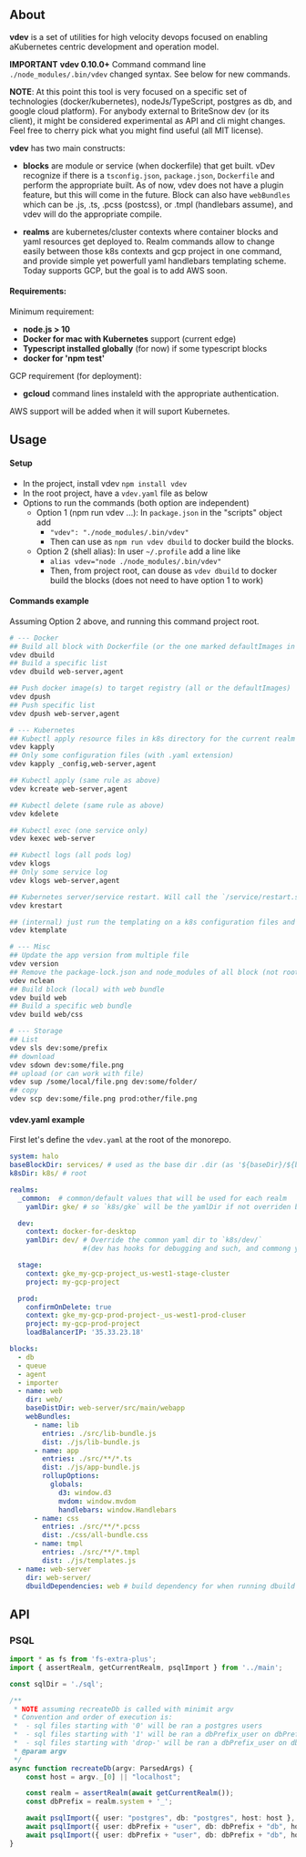 ## About

**vdev** is a set of utilities for high velocity devops focused on enabling aKubernetes centric development and operation model.

**IMPORTANT** **vdev 0.10.0+** Command command line `./node_modules/.bin/vdev` changed syntax. See below for new commands. 

**NOTE**: At this point this tool is very focused on a specific set of technologies (docker/kubernetes), nodeJs/TypeScript, postgres as db, and google cloud platform). For anybody external to BriteSnow dev (or its client), it might be considered experimental as API and cli might changes. Feel free to cherry pick what you might find useful (all MIT license).

**vdev** has two main constructs: 

- **blocks** are module or service (when dockerfile) that get built. vDev recognize if there is a `tsconfig.json`, `package.json`, `Dockerfile` and perform the appropriate built. As of now, vdev does not have a plugin feature, but this will come in the future. Block can also have `webBundles` which can be .js, .ts, .pcss (postcss), or .tmpl (handlebars assume), and vdev will do the appropriate  compile.

- **realms** are kubernetes/cluster contexts where container blocks and yaml resources get deployed to. Realm commands allow to change easily between those k8s contexts and gcp project in one command, and provide simple yet powerfull yaml handlebars templating scheme. Today supports GCP, but the goal is to add AWS soon. 

#### Requirements:

Minimum requirement:
- **node.js > 10**
- **Docker for mac with Kubernetes** support (current edge)
- **Typescript installed globally** (for now) if some typescript blocks
- **docker for 'npm test'**

GCP requirement (for deployment):
- **gcloud** command lines instaleld with the appropriate authentication.

AWS support will be added when it will suport Kubernetes.

## Usage

#### Setup

- In the project, install vdev `npm install vdev`
- In the root project, have a `vdev.yaml` file as below
- Options to run the commands (both option are independent)
  - Option 1 (npm run vdev ...): In `package.json` in the "scripts" object add
    - `"vdev": "./node_modules/.bin/vdev"`
    - Then can use as `npm run vdev dbuild` to docker build the blocks.
  - Option 2 (shell alias): In user `~/.profile` add a line like 
    - `alias vdev="node ./node_modules/.bin/vdev"`
    - Then, from project root, can douse as `vdev dbuild` to docker build the blocks (does not need to have option 1 to work)

#### Commands example

Assuming Option 2 above, and running this command project root. 

```sh
# --- Docker
## Build all block with Dockerfile (or the one marked defaultImages in vdev)
vdev dbuild
## Build a specific list
vdev dbuild web-server,agent

## Push docker image(s) to target registry (all or the defaultImages)
vdev dpush
## Push specific list
vdev dpush web-server,agent

# --- Kubernetes
## Kubectl apply resource files in k8s directory for the current realm (or all specified in defaultConfigurations)
vdev kapply 
## Only some configuration files (with .yaml extension)
vdev kapply _config,web-server,agent

## Kubectl apply (same rule as above)
vdev kcreate web-server,agent

## Kubectl delete (same rule as above)
vdev kdelete 

## Kubectl exec (one service only)
vdev kexec web-server

## Kubectl logs (all pods log)
vdev klogs 
## Only some service log
vdev klogs web-server,agent

## Kubernetes server/service restart. Will call the `/service/restart.sh` of one or more services (not recreating/restart the pod, just call the scripts `/service/restart.sh`)
vdev krestart 

## (internal) just run the templating on a k8s configuration files and output it in the ~out/_realm_/ folder for inspection or manual manipulation
vdev ktemplate

# --- Misc
## Update the app version from multiple file
vdev version
## Remove the package-lock.json and node_modules of all block (not root)
vdev nclean
## Build block (local) with web bundle
vdev build web 
## Build a specific web bundle
vdev build web/css 

# --- Storage
## List 
vdev sls dev:some/prefix
## download
vdev sdown dev:some/file.png
## upload (or can work with file)
vdev sup /some/local/file.png dev:some/folder/
## copy
vdev scp dev:some/file.png prod:other/file.png

```



#### vdev.yaml example

First let's define the `vdev.yaml` at the root of the monorepo. 

```yaml
system: halo
baseBlockDir: services/ # used as the base dir .dir (as '${baseDir}/${blockName}/'')
k8sDir: k8s/ # root 

realms:
  _common:  # common/default values that will be used for each realm
    yamlDir: gke/ # so `k8s/gke` will be the yamlDir if not overriden below.

  dev:
    context: docker-for-desktop
    yamlDir: dev/ # Override the common yaml dir to `k8s/dev/` 
                  #(dev has hooks for debugging and such, and commong yaml files will just add more complexity)

  stage:
    context: gke_my-gcp-project_us-west1-stage-cluster
    project: my-gcp-project

  prod:
    confirmOnDelete: true
    context: gke_my-gcp-prod-project-_us-west1-prod-cluser
    project: my-gcp-prod-project
    loadBalancerIP: '35.33.23.18'

blocks:
  - db
  - queue
  - agent
  - importer
  - name: web
    dir: web/
    baseDistDir: web-server/src/main/webapp
    webBundles:
      - name: lib
        entries: ./src/lib-bundle.js
        dist: ./js/lib-bundle.js
      - name: app
        entries: ./src/**/*.ts
        dist: ./js/app-bundle.js
        rollupOptions:
          globals:
            d3: window.d3
            mvdom: window.mvdom
            handlebars: window.Handlebars        
      - name: css
        entries: ./src/**/*.pcss
        dist: ./css/all-bundle.css
      - name: tmpl
        entries: ./src/**/*.tmpl
        dist: ./js/templates.js
  - name: web-server
    dir: web-server/
    dbuildDependencies: web # build dependency for when running dbuild (no effect on build).
```


## API

### PSQL

```ts
import * as fs from 'fs-extra-plus';
import { assertRealm, getCurrentRealm, psqlImport } from '../main';

const sqlDir = './sql';

/**
 * NOTE assuming recreateDb is called with minimit argv
 * Convention and order of execution is: 
 * 	- sql files starting with '0' will be ran a postgres users
 *  - sql files starting with '1' will be ran a dbPrefix_user on dbPrefix_db
 *  - sql files starting with 'drop-' will be ran a dbPrefix_user on dbPrefix_db
 * @param argv 
 */
async function recreateDb(argv: ParsedArgs) {
	const host = argv._[0] || "localhost";

	const realm = assertRealm(await getCurrentRealm());
	const dbPrefix = realm.system + '_';

	await psqlImport({ user: "postgres", db: "postgres", host: host }, await fs.glob('0*.sql', sqlDir));
	await psqlImport({ user: dbPrefix + "user", db: dbPrefix + "db", host: host }, await fs.glob('1*.sql', sqlDir));
	await psqlImport({ user: dbPrefix + "user", db: dbPrefix + "db", host: host }, await fs.glob('drop-*.sql', sqlDir));
}
```